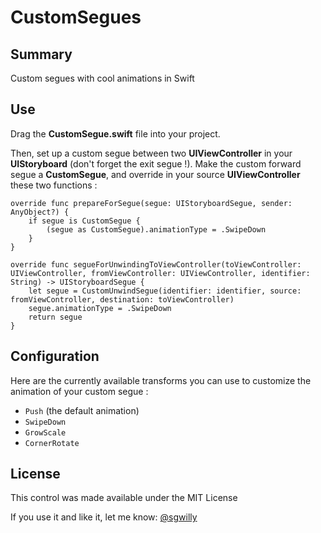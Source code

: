 CustomSegues
============

## Summary
Custom segues with cool animations in Swift

## Use
Drag the **CustomSegue.swift** file into your project.

Then, set up a custom segue between two **UIViewController** in your **UIStoryboard** (don't forget the exit segue !).
Make the custom forward segue a **CustomSegue**, and override in your source **UIViewController** these two functions : 

    override func prepareForSegue(segue: UIStoryboardSegue, sender: AnyObject?) {
        if segue is CustomSegue {
            (segue as CustomSegue).animationType = .SwipeDown
        }
    }
    
    override func segueForUnwindingToViewController(toViewController: UIViewController, fromViewController: UIViewController, identifier: String) -> UIStoryboardSegue {
        let segue = CustomUnwindSegue(identifier: identifier, source: fromViewController, destination: toViewController)
        segue.animationType = .SwipeDown
        return segue
    }

## Configuration
Here are the currently available transforms you can use to customize the animation 
of your custom segue :

  + `Push` (the default animation)
  + `SwipeDown`
  + `GrowScale`
  + `CornerRotate`

## License
This control was made available under the MIT License

If you use it and like it, let me know: [@sgwilly](http://twitter.com/sgwilly)
